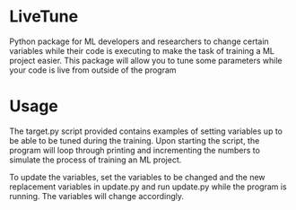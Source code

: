 # LiveTune
Python package for ML developers and researchers to change certain variables while their code is executing to make the task of training a ML project easier. This package will allow you to tune some parameters while your code is live from outside of the program

# Usage
The target.py script provided contains examples of setting variables up to be able to be tuned during the training. Upon starting the script, the program will loop through printing and incrementing the numbers to simulate the process of training an ML project.

To update the variables, set the variables to be changed and the new replacement variables in update.py and run update.py while the program is running. The variables will change accordingly.